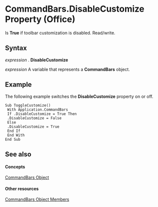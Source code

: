 
# CommandBars.DisableCustomize Property (Office)

Is  **True** if toolbar customization is disabled. Read/write.


## Syntax

 _expression_ . **DisableCustomize**

 _expression_ A variable that represents a **CommandBars** object.


## Example

The following example switches the  **DisableCustomize** property on or off.


```
Sub ToggleCustomize() 
 With Application.CommandBars 
 If .DisableCustomize = True Then 
 .DisableCustomize = False 
 Else 
 .DisableCustomize = True 
 End If 
 End With 
End Sub
```


## See also


#### Concepts


[CommandBars Object](0e312e21-14ee-5055-d604-b66e61c53b47.md)
#### Other resources


[CommandBars Object Members](c11db22d-b7bb-20a2-a455-e441cb8d5bc0.md)
